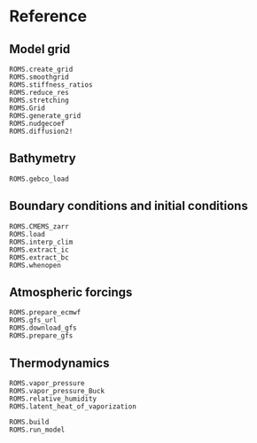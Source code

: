 # Reference

## Model grid

```@docs
ROMS.create_grid
ROMS.smoothgrid
ROMS.stiffness_ratios
ROMS.reduce_res
ROMS.stretching
ROMS.Grid
ROMS.generate_grid
ROMS.nudgecoef
ROMS.diffusion2!
```

## Bathymetry

```@docs
ROMS.gebco_load
```

## Boundary conditions and initial conditions

```@docs
ROMS.CMEMS_zarr
ROMS.load
ROMS.interp_clim
ROMS.extract_ic
ROMS.extract_bc
ROMS.whenopen
```

## Atmospheric forcings

```@docs
ROMS.prepare_ecmwf
ROMS.gfs_url
ROMS.download_gfs
ROMS.prepare_gfs
```

## Thermodynamics

```@docs
ROMS.vapor_pressure
ROMS.vapor_pressure_Buck
ROMS.relative_humidity
ROMS.latent_heat_of_vaporization
```


```@docs
ROMS.build
ROMS.run_model
```
